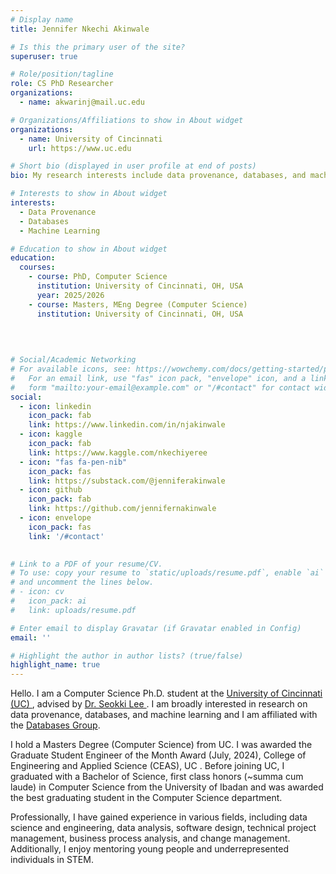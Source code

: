 ```yaml
---
# Display name
title: Jennifer Nkechi Akinwale

# Is this the primary user of the site?
superuser: true

# Role/position/tagline
role: CS PhD Researcher 
organizations:
  - name: akwarinj@mail.uc.edu

# Organizations/Affiliations to show in About widget
organizations:
  - name: University of Cincinnati
    url: https://www.uc.edu

# Short bio (displayed in user profile at end of posts)
bio: My research interests include data provenance, databases, and machine learning

# Interests to show in About widget
interests:
  - Data Provenance
  - Databases
  - Machine Learning

# Education to show in About widget
education:
  courses:
    - course: PhD, Computer Science
      institution: University of Cincinnati, OH, USA
      year: 2025/2026
    - course: Masters, MEng Degree (Computer Science)
      institution: University of Cincinnati, OH, USA
      
   
      

# Social/Academic Networking
# For available icons, see: https://wowchemy.com/docs/getting-started/page-builder/#icons
#   For an email link, use "fas" icon pack, "envelope" icon, and a link in the
#   form "mailto:your-email@example.com" or "/#contact" for contact widget.
social:
  - icon: linkedin
    icon_pack: fab
    link: https://www.linkedin.com/in/njakinwale
  - icon: kaggle
    icon_pack: fab
    link: https://www.kaggle.com/nkechiyeree
  - icon: "fas fa-pen-nib"
    icon_pack: fas
    link: https://substack.com/@jenniferakinwale
  - icon: github
    icon_pack: fab
    link: https://github.com/jennifernakinwale
  - icon: envelope
    icon_pack: fas
    link: '/#contact'
  

# Link to a PDF of your resume/CV.
# To use: copy your resume to `static/uploads/resume.pdf`, enable `ai` icons in `params.toml`,
# and uncomment the lines below.
# - icon: cv
#   icon_pack: ai
#   link: uploads/resume.pdf

# Enter email to display Gravatar (if Gravatar enabled in Config)
email: ''

# Highlight the author in author lists? (true/false)
highlight_name: true 
---
```


Hello. 
I am a Computer Science Ph.D. student at the <a href = "https://www.uc.edu">University of Cincinnati (UC) </a>, advised by <a href = "https://researchdirectory.uc.edu/p/lee5sk"> Dr. Seokki Lee </a>. I am broadly interested in research on data provenance, databases, and machine learning and I am affiliated with the <a href = "https://shek21.github.io/people/">Databases Group</a>. 

I hold a Masters Degree (Computer Science) from UC. I was awarded the Graduate Student Engineer of the Month Award (July, 2024), College of Engineering and Applied Science (CEAS), UC . Before joining UC, I graduated with a Bachelor of Science, first class honors (~summa cum laude) in Computer Science from the University of Ibadan and was awarded the best graduating student in the Computer Science department. 

Professionally, I have gained experience in various fields, including  data science and engineering, data analysis, software design, technical project management, business process analysis, and change management. Additionally, I enjoy mentoring young people and underrepresented individuals in STEM.

<!-- {{< icon name="download" pack="fas" >}} Download my {{< staticref "uploads/resumee.pdf" "newtab" >}}resumé{{< /staticref >}}.-->
